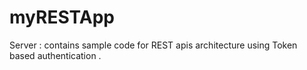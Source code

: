 # myRESTApp

Server : contains sample code for REST apis architecture using Token based authentication . 
